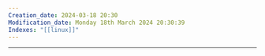 ```yaml
---
Creation_date: 2024-03-18 20:30
Modification_date: Monday 18th March 2024 20:30:39
Indexes: "[[linux]]"
---
```


----















